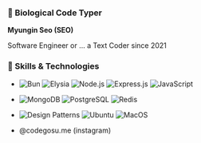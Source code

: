 ### 👋 Biological Code Typer

<b>Myungin Seo (SEO)</b>
<br>
<p>Software Engineer or ... a Text Coder since 2021<br></p>

### 💼 Skills & Technologies
- ![Bun](https://img.shields.io/badge/Bun-white) ![Elysia](https://img.shields.io/badge/Elysia-purple) ![Node.js](https://img.shields.io/badge/Node.js-green) ![Express.js](https://img.shields.io/badge/Express.js-skyblue) ![JavaScript](https://img.shields.io/badge/JavaScript-yellow)
- ![MongoDB](https://img.shields.io/badge/MongoDB-brown) ![PostgreSQL](https://img.shields.io/badge/postgresql-blue) ![Redis](https://img.shields.io/badge/redis-red) 
- ![Design Patterns](https://img.shields.io/badge/Design%20Patterns-pink) ![Ubuntu](https://img.shields.io/badge/Ubuntu-orange) ![MacOS](https://img.shields.io/badge/MacOS-white)

- @codegosu.me (instagram)
